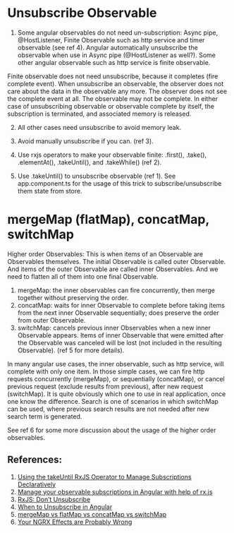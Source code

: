 
# Unsubscribe Observable
1. Some angular observables do not need un-subscription: Async pipe, @HostListener, Finite Observable such as http service and timer observable (see ref 4). Angular automatically unsubscribe the observable when use in Async pipe (@HostListener as well?). Some other angular observable such as http service is finite observable. 

Finite observable does not need unsubscribe, because it completes (fire complete event). When unsubscribe an observable, the observer does not care about the data in the observable any more. The observer does not see the complete event at all. The observable may not be complete. In either case of unsubscribing observable or observable complete by itself, the subscription is terminated, and associated memory is released.

2. All other cases need unsubscribe to avoid memory leak.

3. Avoid manually unsubscribe if you can. (ref 3).

4. Use rxjs operators to make your observable finite: .first(), .take(), .elementAt(), .takeUntil(), and .takeWhile() (ref 2).

5. Use .takeUntil() to unsubscribe observable (ref 1).
See app.component.ts for the usage of this trick to subscribe/unsubscribe them state from store.

# mergeMap (flatMap), concatMap, switchMap
Higher order Observables: This is when items of an Observable are Observables themselves. The initial Observable is called outer Observable. And items of the outer Observable are called inner Observables. And we need to flatten all of them into one final Observable.

1. mergeMap: the inner observables can fire concurrently, then merge together without preserving the order.
2. concatMap: waits for inner Observable to complete before taking items from the next inner Observable sequentially; does preserve the order from outer Observable.
3. switchMap: cancels previous inner Observables when a new inner Observable appears. Items of inner Observable that were emitted after the Observable was canceled will be lost (not included in the resulting Observable).
(ref 5 for more details).

In many angular use cases, the inner observable, such as http service, will complete with only one item. In those simple cases, we can fire http requests concurrently (mergeMap), or sequentially (concatMap), or cancel previous request (exclude results from previous), after new request (switchMap). It is quite obviously which one to use in real application, once one know the difference. Search is one of scenarios in which switchMap can be used, where previous search results are not needed after new search term is generated.

See ref 6 for some more discussion about the usage of the higher order observables.
## References:
1. [Using the takeUntil RxJS Operator to Manage Subscriptions Declaratively](https://alligator.io/angular/takeuntil-rxjs-unsubscribe/)
2. [Manage your observable subscriptions in Angular with help of rx.js](https://hackernoon.com/manage-your-observable-subscriptions-in-angular-with-help-of-rx-js-f574b590a5cb)  
3. [RxJS: Don’t Unsubscribe](https://medium.com/@benlesh/rxjs-dont-unsubscribe-6753ed4fda87) 
4. [When to Unsubscribe in Angular](https://netbasal.com/when-to-unsubscribe-in-angular-d61c6b21bad3)  
5. [mergeMap vs flatMap vs concatMap vs switchMap](https://tolikcode.github.io/post/rxjsMap/)
6. [Your NGRX Effects are Probably Wrong](https://medium.com/@amcdnl/your-ngrx-effects-are-probably-wrong-574460868005)
